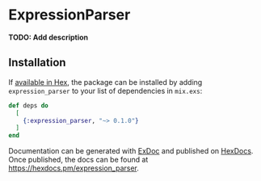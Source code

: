 # ExpressionParser

**TODO: Add description**

## Installation

If [available in Hex](https://hex.pm/docs/publish), the package can be installed
by adding `expression_parser` to your list of dependencies in `mix.exs`:

```elixir
def deps do
  [
    {:expression_parser, "~> 0.1.0"}
  ]
end
```

Documentation can be generated with [ExDoc](https://github.com/elixir-lang/ex_doc)
and published on [HexDocs](https://hexdocs.pm). Once published, the docs can
be found at <https://hexdocs.pm/expression_parser>.

